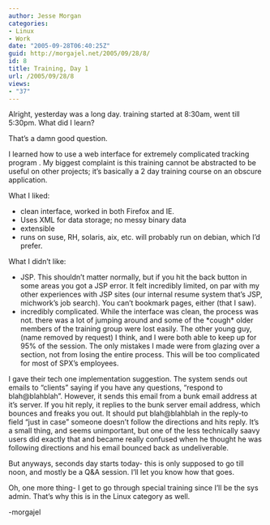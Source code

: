 ```yaml
---
author: Jesse Morgan
categories:
- Linux
- Work
date: "2005-09-28T06:40:25Z"
guid: http://morgajel.net/2005/09/28/8/
id: 8
title: Training, Day 1
url: /2005/09/28/8
views:
- "37"
---
```


Alright, yesterday was a long day. training started at 8:30am, went till 5:30pm. What did I learn?

That’s a damn good question.

I learned how to use a web interface for extremely complicated tracking program . My biggest complaint is this training cannot be abstracted to be useful on other projects; it’s basically a 2 day training course on an obscure application.

What I liked:

- clean interface, worked in both Firefox and IE.
- Uses XML for data storage; no messy binary data
- extensible
- runs on suse, RH, solaris, aix, etc. will probably run on debian, which I’d prefer.

What I didn’t like:

- JSP. This shouldn’t matter normally, but if you hit the back button in some areas you got a JSP error. It felt incredibly limited, on par with my other experiences with JSP sites (our internal resume system that’s JSP, michwork’s job search). You can’t bookmark pages, either (that I saw).
- incredibly complicated. While the interface was clean, the process was not. there was a lot of jumping around and some of the \*cough\* older members of the training group were lost easily. The other young guy, (name removed by request) I think, and I were both able to keep up for 95% of the session. The only mistakes I made were from glazing over a section, not from losing the entire process. This will be too complicated for most of SPX’s employees.

I gave their tech one implementation suggestion. The system sends out emails to “clients” saying if you have any questions, “respond to blah@blahblah”. However, it sends this email from a bunk email address at it’s server. If you hit reply, it replies to the bunk server email address, which bounces and freaks you out. It should put blah@blahblah in the reply-to field “just in case” someone doesn’t follow the directions and hits reply. It’s a small thing, and seems unimportant, but one of the less technically saavy users did exactly that and became really confused when he thought he was following directions and his email bounced back as undeliverable.

But anyways, seconds day starts today- this is only supposed to go till noon, and mostly be a Q&amp;A session. I’ll let you know how that goes.

Oh, one more thing- I get to go through special training since I’ll be the sys admin. That’s why this is in the Linux category as well.

-morgajel